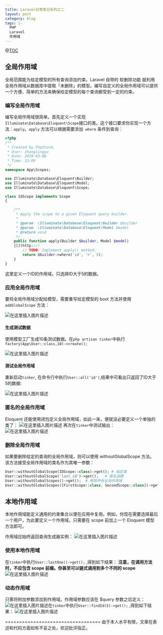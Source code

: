 ```yaml
---
title: Laravel日常笔记系列之二
layout: post
category: blog
tags: |-
  PHP
  Laravel
  作用域
---
```


@[TOC](Laravel日常笔记系列之二目录)
## 全局作用域
全局范围能为给定模型的所有查询添加约束。Laravel 自带的 软删除功能 就利用全局作用域从数据库中提取「未删除」的模型。编写自定义的全局作用域可以提供一个方便、简单的方法来确保给定模型的每个查询都受到一定的约束。

### 编写全局作用域
编写全局作用域很简单。首先定义一个实现` Illuminate\Database\Eloquent\Scope `接口的类。这个接口要求你实现一个方法：`apply`。`apply` 方法可以根据需要添加` where` 条件到查询：
```php
<?php
/**
 * Created by PhpStorm.
 * User: zhanglingyu
 * Date: 2019-03-08
 * Time: 13:09
 */
namespace App\Scopes;

use Illuminate\Database\Eloquent\Builder;
use Illuminate\Database\Eloquent\Model;
use Illuminate\Database\Eloquent\Scope;

class IdScope implements Scope
{

    /**
     * Apply the scope to a given Eloquent query builder.
     *
     * @param  \Illuminate\Database\Eloquent\Builder $builder
     * @param  \Illuminate\Database\Eloquent\Model $model
     * @return void
     */
    public function apply(Builder $builder, Model $model)
    {[](http://)
        // TODO: Implement apply() method.
        return $builder->where('id', '>', 5);
    }
}
```
这里定义一个ID的作用域，只选择ID大于5的数据。

### 应用全局作用域
要将全局作用域分配给模型，需要重写给定模型的 boot 方法并使用 `addGlobalScope` 方法：

![在这里插入图片描述](https://img-blog.csdnimg.cn/20190308131756554.png?x-oss-process=image/watermark,type_ZmFuZ3poZW5naGVpdGk,shadow_10,text_aHR0cHM6Ly9ibG9nLmNzZG4ubmV0L3pkaXAxMjM=,size_16,color_FFFFFF,t_70)

#### 生成测试数据
使用模型工厂生成10条测试数据。在`php artisan tinker`中执行	`factory(App\User::class,10)->create();` 

![在这里插入图片描述](https://img-blog.csdnimg.cn/20190308132116213.png?x-oss-process=image/watermark,type_ZmFuZ3poZW5naGVpdGk,shadow_10,text_aHR0cHM6Ly9ibG9nLmNzZG4ubmV0L3pkaXAxMjM=,size_16,color_FFFFFF,t_70)
#### 测试全局作用域
重新启动`tinker`, 在命令行中执行`User::all('id')`,结果中可看出只返回了ID大于5的数据:

![在这里插入图片描述](https://img-blog.csdnimg.cn/20190308132532463.png?x-oss-process=image/watermark,type_ZmFuZ3poZW5naGVpdGk,shadow_10,text_aHR0cHM6Ly9ibG9nLmNzZG4ubmV0L3pkaXAxMjM=,size_16,color_FFFFFF,t_70)
### 匿名的全局作用域
Eloquent 还能使用闭包定义全局作用域，如此一来，便就没必要定义一个单独的类了：
![在这里插入图片描述](https://img-blog.csdnimg.cn/20190308132902167.png?x-oss-process=image/watermark,type_ZmFuZ3poZW5naGVpdGk,shadow_10,text_aHR0cHM6Ly9ibG9nLmNzZG4ubmV0L3pkaXAxMjM=,size_16,color_FFFFFF,t_70)
再次在`tinker`中测试输出：
![在这里插入图片描述](https://img-blog.csdnimg.cn/20190308132958381.png?x-oss-process=image/watermark,type_ZmFuZ3poZW5naGVpdGk,shadow_10,text_aHR0cHM6Ly9ibG9nLmNzZG4ubmV0L3pkaXAxMjM=,size_16,color_FFFFFF,t_70)
### 删除全局作用域

如果要删除给定的查询的全局作用域，则可以使用 withoutGlobalScope 方法。该方法接受全局作用域的类名作为其唯一参数：

```php
User::withoutGlobalScope(IDScope::class)->get(); # 指定类
User::withoutGlobalScope('last_id')->get();   # 匿名函数
User::withoutGlobalScopes()->get();  # 移除所有全局作用域
User::withoutGlobalScopes([FirstScope::class, SecondScope::class])->get();   # 移除多个类/匿名函数
```

## 本地作用域
本地作用域能定义通用的约束集合以便在应用中复用。例如，你现在需要选择最后一个用户，为此要定义一个作用域，只需要在 scope 前加上一个 Eloquent 模型方法即可。

作用域应始终返回查询生成器实例：
![在这里插入图片描述](https://img-blog.csdnimg.cn/20190308135721348.png?x-oss-process=image/watermark,type_ZmFuZ3poZW5naGVpdGk,shadow_10,text_aHR0cHM6Ly9ibG9nLmNzZG4ubmV0L3pkaXAxMjM=,size_16,color_FFFFFF,t_70)

### 使用本地作用域

在`tinker`中执行`User::lastOne()->get();` ,得到如下结果：
**注意，在调用方法时，不应包含 scope 前缀。你甚至可以链式调用到多个不同的 scope**
![在这里插入图片描述](https://img-blog.csdnimg.cn/20190308134621825.png?x-oss-process=image/watermark,type_ZmFuZ3poZW5naGVpdGk,shadow_10,text_aHR0cHM6Ly9ibG9nLmNzZG4ubmV0L3pkaXAxMjM=,size_16,color_FFFFFF,t_70)

### 动态作用域
只需将附加参数添加到作用域。作用域参数应该在 $query 参数之后定义：
![在这里插入图片描述](https://img-blog.csdnimg.cn/2019030813564547.png?x-oss-process=image/watermark,type_ZmFuZ3poZW5naGVpdGk,shadow_10,text_aHR0cHM6Ly9ibG9nLmNzZG4ubmV0L3pkaXAxMjM=,size_16,color_FFFFFF,t_70)在`tinker`中执行`User::findId(5)->get();` ,得到如下结果：
![在这里插入图片描述](https://img-blog.csdnimg.cn/20190308135028633.png?x-oss-process=image/watermark,type_ZmFuZ3poZW5naGVpdGk,shadow_10,text_aHR0cHM6Ly9ibG9nLmNzZG4ubmV0L3pkaXAxMjM=,size_16,color_FFFFFF,t_70)


==================================
由于本人水平有限，文章在表述和代码方面如有不妥之处，欢迎批评指正。